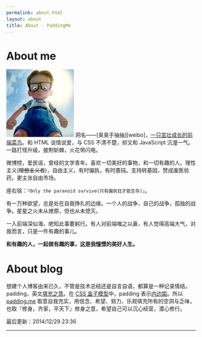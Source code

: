 ```yaml
---
permalink: about.html
layout: about
title: About - PaddingMe
---
```


# About me

<img src="/images/paddingme.jpg" class="inline-left" alt="Padding Me" />
网名——[臭臭手抽抽][weibo]，<a href="http://yuehu.io/padding-me" target="_blank">一只茁壮成长的前端菜鸟</a>。和 HTML 谈情说爱，与 CSS 不清不楚，却又和 JavaScript 沆瀣一气。一路打怪升级，披荆斩棘，火花带闪电。

微博控，爱民谣，曾经的文学青年。喜欢一切美好的事物，和一切有趣的人。理性主义(<del>理想主义者</del>)，自由主义，有时偏执，有时愚钝。支持转基因，赞成废医验药，更主张自由市场。

座右铭：`『Only the paranoid survive(只有偏执狂才能生存)』`。

有一万种欲望，总是处在自我挣扎的边缘。一个人的战争，自己的战争，孤独的战争。星星之火未从燎原，但也从未熄灭。

一入前端深似海，绝知此事要躬行。有人对前端嗤之以鼻，有人觉得高端大气，对我而言，只是一件有趣的事儿。

**和有趣的人，一起做有趣的事，这是我憧憬的美好人生。**

# About blog
想建个人博客由来已久，不管是技术总结还是自言自语，都算是一种记录情结。padding，英文[填充之意][paddingen]。在 [CSS 盒子模型][boxmodel]中，padding 表示[内边距][padding]。所以 [padding.me][padding.me] 取意自我充实，用信念、希望、努力、乐观填充所有的空洞与乏味，也取『修身，齐家，平天下』修身之意，希望自己可以沉心经营，潜心修行。


最后更新：2014/12/29 23:36



[weibo]: http://weibo.com/yahoo2651
[boxmodel]: http://www.w3school.com.cn/css/css_boxmodel.asp
[paddingen]:http://dict.youdao.com/search?q=padding&keyfrom=dict.index
[padding]: http://www.w3school.com.cn/cssref/pr_padding.asp
[padding.me]:http://padding.me

---
